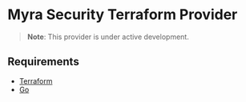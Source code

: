 # Myra Security Terraform Provider

> **Note**: This provider is under active development.

## Requirements
-   [Terraform](https://www.terraform.io/downloads.html)
-   [Go](https://golang.org/doc/install)
